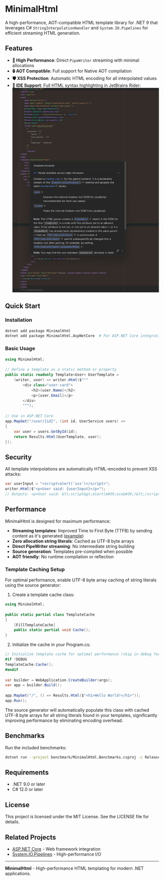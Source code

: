 # MinimalHtml

A high-performance, AOT-compatible HTML template library for .NET 9 that leverages C# `StringInterpolationHandler` and `System.IO.Pipelines` for efficient streaming HTML generation.

## Features

- **🚀 High Performance**: Direct `PipeWriter` streaming with minimal allocations
- **🔒 AOT Compatible**: Full support for Native AOT compilation
- **🛡️ XSS Protection**: Automatic HTML encoding for all interpolated values
- **🎨 IDE Support**: Full HTML syntax highlighting in JetBrains Rider: ![screenshot showing that syntax highlighting is supported in JetBrains Rider](image.png)

## Quick Start

### Installation

```bash
dotnet add package MinimalHtml
dotnet add package MinimalHtml.AspNetCore  # For ASP.NET Core integration
```

### Basic Usage

```csharp
using MinimalHtml;

// Define a template as a static method or property
public static readonly Template<User> UserTemplate = 
    (writer, user) => writer.Html($"""
        <div class="user-card">
            <h2>{user.Name}</h2>
            <p>{user.Email}</p>
        </div>
        """);

// Use in ASP.NET Core
app.MapGet("/user/{id}", (int id, UserService users) =>
{
    var user = users.GetById(id);
    return Results.Html(UserTemplate, user);
});
```

## Security

All template interpolations are automatically HTML-encoded to prevent XSS attacks:

```csharp
var userInput = "<script>alert('xss')</script>";
writer.Html($"<p>User said: {userInput}</p>");
// Outputs: <p>User said: &lt;script&gt;alert(&#39;xss&#39;)&lt;/script&gt;</p>
```

## Performance

MinimalHtml is designed for maximum performance:

- **Streaming templates**: Improved Time to First Byte (TTFB) by sending content as it's generated ([example](https://sample.minimalhtml.net/any-order))
- **Zero allocation string literals**: Cached as UTF-8 byte arrays
- **Direct PipeWriter streaming**: No intermediate string building
- **Source generation**: Templates pre-compiled when possible
- **AOT friendly**: No runtime compilation or reflection

### Template Caching Setup

For optimal performance, enable UTF-8 byte array caching of string literals using the source generator:

1. Create a template cache class:
```csharp
using MinimalHtml;

public static partial class TemplateCache
{
    [FillTemplateCache]
    public static partial void Cache();
}
```

2. Initialize the cache in your Program.cs:
```csharp
// Initialize template cache for optimal performance (skip in debug for Hot Reload compatibility)
#if !DEBUG
TemplateCache.Cache();
#endif

var builder = WebApplication.CreateBuilder(args);
var app = builder.Build();

app.MapGet("/", () => Results.Html($"<h1>Hello World!</h1>"));
app.Run();
```

The source generator will automatically populate this class with cached UTF-8 byte arrays for all string literals found in your templates, significantly improving performance by eliminating encoding overhead.

## Benchmarks

Run the included benchmarks:

```bash
dotnet run --project benchmark/MinimalHtml.Benchmarks.csproj -c Release
```

## Requirements

- .NET 9.0 or later
- C# 12.0 or later

## License

This project is licensed under the MIT License. See the LICENSE file for details.

## Related Projects

- [ASP.NET Core](https://github.com/dotnet/aspnetcore) - Web framework integration
- [System.IO.Pipelines](https://github.com/dotnet/corefx) - High-performance I/O

---

**MinimalHtml** - High-performance HTML templating for modern .NET applications.